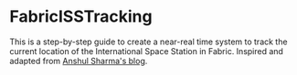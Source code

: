 # FabricISSTracking
This is a step-by-step guide to create a near-real time system to track the current location of the International Space Station in Fabric. 
Inspired and adapted from [Anshul Sharma's blog].

[Anshul Sharma's blog]: https://www.linkedin.com/pulse/real-time-monitoring-international-space-station-microsoft-sharma/
